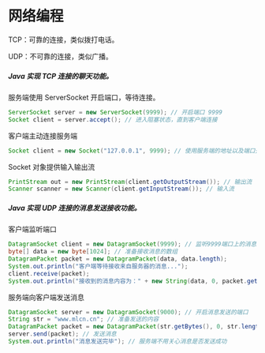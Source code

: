 # 网络编程

TCP：可靠的连接，类似拨打电话。

UDP：不可靠的连接，类似广播。



##### Java 实现 TCP 连接的聊天功能。

服务端使用 ServerSocket 开启端口，等待连接。

```java
ServerSocket server = new ServerSocket(9999); // 开启端口 9999
Socket client = server.accept(); // 进入阻塞状态，直到客户端连接
```

客户端主动连接服务端

```java
Socket client = new Socket("127.0.0.1", 9999); // 使用服务端的地址以及端口开启socket
```

Socket 对象提供输入输出流

```java
PrintStream out = new PrintStream(client.getOutputStream()); // 输出流
Scanner scanner = new Scanner(client.getInputStream()); // 输入流
```

##### Java 实现 UDP 连接的消息发送接收功能。

客户端监听端口

```java
DatagramSocket client = new DatagramSocket(9999); // 监听9999端口上的消息
byte[] data = new byte[1024]; // 准备接收消息的数组
DatagramPacket packet = new DatagramPacket(data, data.length);
System.out.println("客户端等待接收来自服务器的消息...");
client.receive(packet);
System.out.println("接收到的消息内容为：" + new String(data, 0, packet.getLength()));
```

服务端向客户端发送消息

```java
DatagramSocket server = new DatagramSocket(9000); // 开启消息发送的端口
String str = "www.mlcn.cn"; // 准备发送的内容
DatagramPacket packet = new DatagramPacket(str.getBytes(), 0, str.length(), InetAddress.getByName("localhost"), 9999);  // 装入消息内容，消息长度，发送目标地址，目标端口
server.send(packet); // 发送消息
System.out.println("消息发送完毕"); // 服务端不用关心消息是否发送成功
```



